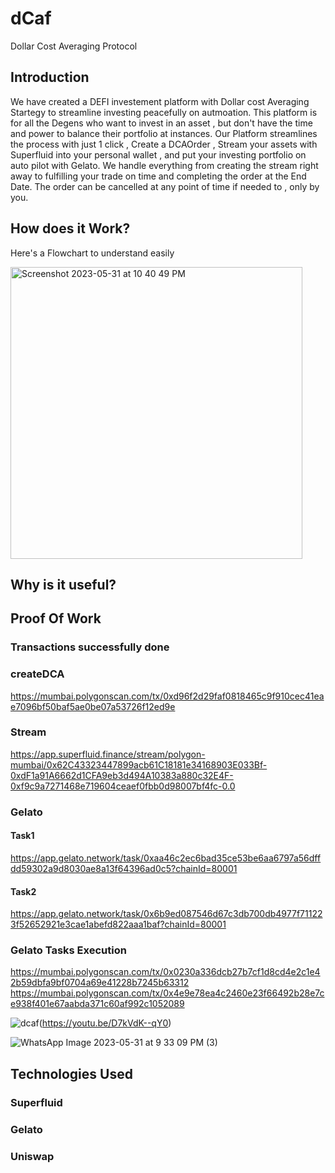 # dCaf

Dollar Cost Averaging Protocol

## Introduction

We have created a DEFI investement platform with Dollar cost Averaging Startegy to streamline investing peacefully on autmoation. This platform is for all the Degens who want to invest in an asset , but don't have the time and power to balance their portfolio at instances.
Our Platform streamlines the process with just 1 click , Create a DCAOrder , Stream your assets with Superfluid into your personal wallet , and put your investing portfolio on auto pilot with Gelato. We handle everything from creating the stream right away to fulfilling your trade on time and completing the order at the End Date. The order can be cancelled at any point of time if needed to , only by you.

## How does it Work?

Here's a Flowchart to understand easily

<img width="467" alt="Screenshot 2023-05-31 at 10 40 49 PM" src="https://github.com/Dhruv-2003/dCaf/assets/90101251/38b8809f-5a9d-4353-b5fa-0881dfd14443">

## Why is it useful?

## Proof Of Work

### Transactions successfully done

### createDCA

https://mumbai.polygonscan.com/tx/0xd96f2d29faf0818465c9f910cec41eae7096bf50baf5ae0be07a53726f12ed9e

### Stream

https://app.superfluid.finance/stream/polygon-mumbai/0x62C43323447899acb61C18181e34168903E033Bf-0xdF1a91A6662d1CFA9eb3d494A10383a880c32E4F-0xf9c9a7271468e719604ceaef0fbb0d98007bf4fc-0.0

### Gelato

#### Task1

https://app.gelato.network/task/0xaa46c2ec6bad35ce53be6aa6797a56dffdd59302a9d8030ae8a13f64396ad0c5?chainId=80001

#### Task2

https://app.gelato.network/task/0x6b9ed087546d67c3db700db4977f711223f52652921e3cae1abefd822aaa1baf?chainId=80001

### Gelato Tasks Execution

https://mumbai.polygonscan.com/tx/0x0230a336dcb27b7cf1d8cd4e2c1e42b59dbfa9bf0704a69e41228b7245b63312
https://mumbai.polygonscan.com/tx/0x4e9e78ea4c2460e23f66492b28e7ce938f401e67aabda371c60af992c1052089

![dcaf]()(https://youtu.be/D7kVdK--qY0)

![WhatsApp Image 2023-05-31 at 9 33 09 PM (3)](https://github.com/Dhruv-2003/dCaf/assets/90101251/4af05f35-ed2e-4772-92d8-5cecb4b17060)

## Technologies Used

### Superfluid

### Gelato

### Uniswap
